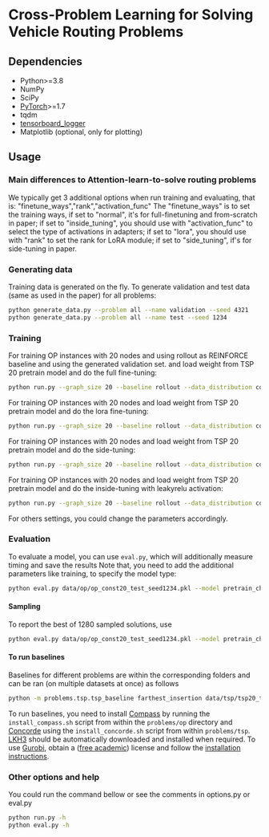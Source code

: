 # Cross-Problem Learning for Solving Vehicle Routing Problems

## Dependencies

* Python>=3.8
* NumPy
* SciPy
* [PyTorch](http://pytorch.org/)>=1.7
* tqdm
* [tensorboard_logger](https://github.com/TeamHG-Memex/tensorboard_logger)
* Matplotlib (optional, only for plotting)

## Usage

### Main differences to Attention-learn-to-solve routing problems
We typically get 3 additional options when run training and evaluating, that is: "finetune_ways","rank","activation_func"
The "finetune_ways" is to set the training ways, 
if set to "normal", it's for full-finetuning and from-scratch in paper;
if set to "inside_tuning", you should use with "activation_func" to select the type of activations in adapters;
if set to "lora", you should use with "rank" to set the rank for LoRA module;
if set to "side_tuning", if's for side-tuning in paper.


### Generating data

Training data is generated on the fly. To generate validation and test data (same as used in the paper) for all problems:
```bash
python generate_data.py --problem all --name validation --seed 4321
python generate_data.py --problem all --name test --seed 1234
```

### Training

For training OP instances with 20 nodes and using rollout as REINFORCE baseline and using the generated validation set.
and load weight from TSP 20 pretrain model and do the full fine-tuning:
```bash
python run.py --graph_size 20 --baseline rollout --data_distribution const --run_name 'op20_rollout_full_finetuning' --val_dataset data/op/op_const20_validation_seed4321.pkl --finetune_ways normal --load_path pretrain_checkpoints/tsp20/tsp20_pretrain/epoch-99.pt 
```

For training OP instances with 20 nodes and load weight from TSP 20 pretrain model and do the lora fine-tuning:
```bash
python run.py --graph_size 20 --baseline rollout --data_distribution const --run_name 'op20_rollout_lora' --val_dataset data/op/op_const20_validation_seed4321.pkl --finetune_ways lora --rank 2 --load_path pretrain_checkpoints/tsp20/tsp20_pretrain/epoch-99.pt 
```

For training OP instances with 20 nodes and load weight from TSP 20 pretrain model and do the side-tuning:
```bash
python run.py --graph_size 20 --baseline rollout --data_distribution const --run_name 'op20_rollout_side_tuning' --val_dataset data/op/op_const20_validation_seed4321.pkl --finetune_ways side_tuning --load_path pretrain_checkpoints/tsp20/tsp20_pretrain/epoch-99.pt 
```

For training OP instances with 20 nodes and load weight from TSP 20 pretrain model and do the inside-tuning with leakyrelu activation:
```bash
python run.py --graph_size 20 --baseline rollout --data_distribution const --run_name 'op20_rollout_inside_tuning_leakyrelu' --val_dataset data/op/op_const20_validation_seed4321.pkl --finetune_ways inside_tuning --activation_func leakyrelu --load_path pretrain_checkpoints/tsp20/tsp20_pretrain/epoch-99.pt 
```

For others settings, you could change the parameters accordingly.


### Evaluation
To evaluate a model, you can use `eval.py`, which will additionally measure timing and save the results
Note that, you need to add the additional parameters like training, to specify the model type:
```bash
python eval.py data/op/op_const20_test_seed1234.pkl --model pretrain_checkpoints/op20/op_full_finetuning --finetune_ways normal --epochs 99  --decode_strategy greedy
```

#### Sampling
To report the best of 1280 sampled solutions, use
```bash
python eval.py data/op/op_const20_test_seed1234.pkl --model pretrain_checkpoints/op20/op_full_finetuning --finetune_ways normal --epochs 99 --decode_strategy sample --width 1280 --eval_batch_size 1
```

#### To run baselines
Baselines for different problems are within the corresponding folders and can be ran (on multiple datasets at once) as follows
```bash
python -m problems.tsp.tsp_baseline farthest_insertion data/tsp/tsp20_test_seed1234.pkl data/tsp/tsp50_test_seed1234.pkl data/tsp/tsp100_test_seed1234.pkl
```
To run baselines, you need to install [Compass](https://github.com/bcamath-ds/compass) by running the `install_compass.sh` script from within the `problems/op` directory and [Concorde](http://www.math.uwaterloo.ca/tsp/concorde.html) using the `install_concorde.sh` script from within `problems/tsp`. [LKH3](http://akira.ruc.dk/~keld/research/LKH-3/) should be automatically downloaded and installed when required. To use [Gurobi](http://www.gurobi.com), obtain a ([free academic](http://www.gurobi.com/registration/academic-license-reg)) license and follow the [installation instructions](https://www.gurobi.com/documentation/8.1/quickstart_windows/installing_the_anaconda_py.html).

### Other options and help
You could run the command bellow or see the comments in options.py or eval.py
```bash
python run.py -h
python eval.py -h
```
